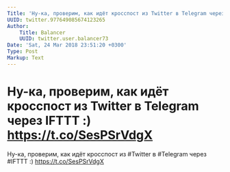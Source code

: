```yaml
---
Title: 'Ну-ка, проверим, как идёт кросспост из Twitter в Telegram через IFTTT :) https://t.co/SesPSrVdgX'
UUID: twitter.977649085674123265
Author:
    Title: Balancer
    UUID: twitter.user.balancer73
Date: 'Sat, 24 Mar 2018 23:51:20 +0300'
Type: Post
Markup: Text
---
```


# Ну-ка, проверим, как идёт кросспост из Twitter в Telegram через IFTTT :) https://t.co/SesPSrVdgX

Ну-ка, проверим, как идёт кросспост из #Twitter в #Telegram
через #IFTTT :) https://t.co/SesPSrVdgX